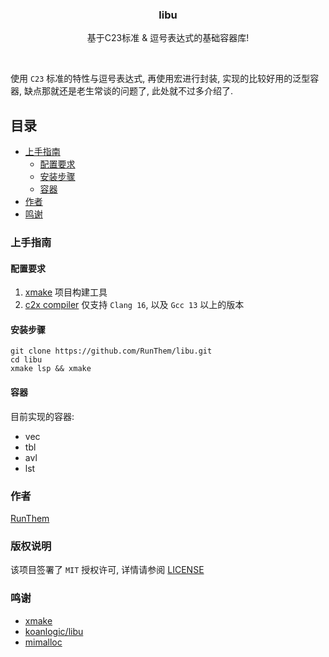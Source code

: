 <p align="center">
<!--
  <a href="https://github.com/RunThem/libu/">
    <img src="images/logo.png" alt="Logo" width="80" height="80">
  </a>
-->

  <h3 align="center">libu</h3>
  <p align="center">基于C23标准 & 逗号表达式的基础容器库!</p>
</p>
<br />

使用 `C23` 标准的特性与逗号表达式, 再使用宏进行封装, 实现的比较好用的泛型容器,
缺点那就还是老生常谈的问题了, 此处就不过多介绍了.
 
## 目录

- [上手指南](#上手指南)
  - [配置要求](#配置要求)
  - [安装步骤](#安装步骤)
  - [容器](#容器)
- [作者](#作者)
- [鸣谢](#鸣谢)

### 上手指南

#### 配置要求

1. [xmake](https://github.com/xmake-io/xmake) 项目构建工具
2. [c2x compiler](https://zh.cppreference.com/w/c/23) 仅支持 `Clang 16`, 以及 `Gcc 13` 以上的版本

#### **安装步骤**

```shell
git clone https://github.com/RunThem/libu.git
cd libu
xmake lsp && xmake
```

#### 容器

目前实现的容器:
- vec
- tbl
- avl
- lst

### 作者

<a href="mailto:iccy.fun@outlook.com">RunThem</a>

### 版权说明

该项目签署了 `MIT` 授权许可, 详情请参阅 [LICENSE](https://github.com/RunThem/libu/blob/master/LICENSE)

### 鸣谢

- [xmake](https://github.com/xmake-io/xmake)
- [koanlogic/libu](https://github.com/koanlogic/libu)
- [mimalloc](https://github.com/microsoft/mimalloc)
